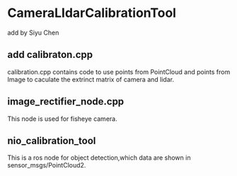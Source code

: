 # CameraLIdarCalibrationTool

add by Siyu Chen
## add calibraton.cpp
calibration.cpp contains code to use points from PointCloud and points from Image to caculate the extrinct matrix of camera and lidar.

## image_rectifier_node.cpp
This node is used for fisheye camera.

## nio_calibration_tool 
This is a ros node for object detection,which data are shown in sensor_msgs/PointCloud2.
